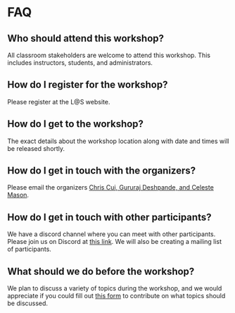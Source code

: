 # FAQ

## Who should attend this workshop?

All classroom stakeholders are welcome to attend this workshop. This includes instructors, students, and administrators.

## How do I register for the workshop?

Please register at the L@S website.

## How do I get to the workshop?

The exact details about the workshop location along with date and times will be released shortly.

## How do I get in touch with the organizers?

Please email the organizers [Chris Cui, Gururaj Deshpande, and Celeste Mason](mailto:ccui46@gatech.edu,celeste.m@gatech.edu,gurudesh@gatech.edu).

## How do I get in touch with other participants?

We have a discord channel where you can meet with other participants. Please join us on Discord at [this link](https://discord.gg/zA8JscjuMg). We will also be creating a mailing list of participants.

## What should we do before the workshop?

We plan to discuss a variety of topics during the workshop, and we would appreciate if you could fill out [this form](https://docs.google.com/forms/d/e/1FAIpQLScs3blpokV1cIVRnzLCPSGBgvuhmM8JrkbwKY_SIQkRKQKb_g/viewform) to contribute on what topics should be discussed.
